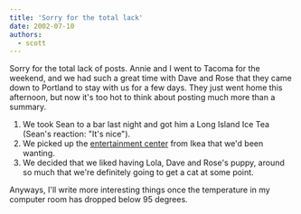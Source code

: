 ```yaml
---
title: 'Sorry for the total lack'
date: 2002-07-10
authors:
  - scott
---
```


Sorry for the total lack of posts. Annie and I went to Tacoma for the weekend, and we had such a great time with Dave and Rose that they came down to Portland to stay with us for a few days. They just went home this afternoon, but now it's too hot to think about posting much more than a summary.

1. We took Sean to a bar last night and got him a Long Island Ice Tea (Sean's reaction: "It's nice").
2. We picked up the [entertainment center](http://www.ikea-usa.com/product_presentation/show.asp?productnumber=00014279&type=III&id=471) from Ikea that we'd been wanting.
3. We decided that we liked having Lola, Dave and Rose's puppy, around so much that we're definitely going to get a cat at some point.

Anyways, I'll write more interesting things once the temperature in my computer room has dropped below 95 degrees.
